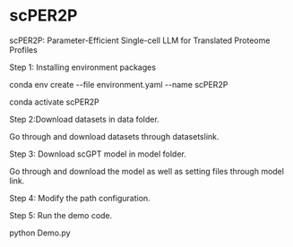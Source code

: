 # scPER2P

scPER2P: Parameter-Efficient Single-cell LLM for Translated Proteome Profiles


Step 1: Installing environment packages

conda env create --file environment.yaml --name scPER2P

conda activate scPER2P

Step 2:Download datasets in data folder.

Go through and download datasets through datasetslink.

Step 3: Download scGPT model in model folder.

Go through and download the model as well as setting files through
model link.

Step
4: Modify the path configuration.

Step 5:  Run the demo
code.

python Demo.py
